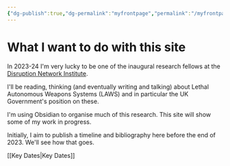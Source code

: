 ```yaml
---
{"dg-publish":true,"dg-permalink":"myfrontpage","permalink":"/myfrontpage/","tags":["gardenEntry"]}
---
```



# What I want to do with this site

In 2023-24 I'm very lucky to be one of the inaugural research fellows at the [Disruption Network Institute](https://www.disruptionlab.org/institute). 

I'll be reading, thinking (and eventually writing and talking) about Lethal Autonomous Weapons Systems (LAWS) and in particular the UK Government's position on these. 

I'm using Obsidian to organise much of this research. This site will show some of my work in progress. 

Initially, I aim to publish a timeline and bibliography here before the end of 2023. We'll see how that goes.

[[Key Dates\|Key Dates]] 
